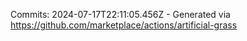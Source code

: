 Commits: 2024-07-17T22:11:05.456Z - Generated via https://github.com/marketplace/actions/artificial-grass
<br>
